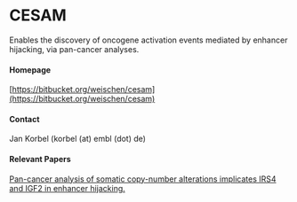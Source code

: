 # CESAM
Enables the discovery of oncogene activation events mediated by enhancer hijacking, via pan-cancer analyses.

#### Homepage
[https://bitbucket.org/weischen/cesam](https://bitbucket.org/weischen/cesam)

#### Contact
Jan Korbel (korbel (at) embl (dot) de)

#### Relevant Papers
[Pan-cancer analysis of somatic copy-number alterations implicates IRS4 and IGF2 in enhancer hijacking.](https://www.ncbi.nlm.nih.gov/pubmed/?term=27869826)

